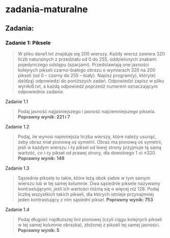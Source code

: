 # zadania-maturalne



## Zadania:

### Zadanie 1: Piksele

> W  pliku  dane1.txt  znajduje  się  200  wierszy.  Każdy  wiersz  zawiera  320  liczb  naturalnych  z przedziału   od   0   do   255,   oddzielonych   znakami   pojedynczego   odstępu   (spacjami).   Przedstawiają one jasności kolejnych pikseli czarno-białego obrazu o wymiarach 320 na 200 pikseli (od 0 – czarny do 255 – biały). Napisz  program(y),  który(e)  da(dzą)  odpowiedzi  do  poniższych  zadań.  Odpowiedzi  zapisz  w pliku wyniki6.txt, a każdą odpowiedź poprzedź numerem oznaczającym odpowiednie zadanie.

Zadanie 1.1
> Podaj jasność najjaśniejszego i jasność najciemniejszego piksela.
> **Poprawny wynik: 221 i 7**

Zadanie 1.2
> Podaj, ile wynosi najmniejsza liczba wierszy, które należy usunąć, żeby obraz miał pionową oś symetrii.  Obraz  ma  pionową oś  symetrii,  jeśli  w  każdym  wierszu  i-ty  piksel  od  lewej  strony  przyjmuje tę samą wartość, co i-ty piksel od prawej strony, dla dowolnego 1 ≤i ≤320. 
> **Poprawny wynik: 149**

Zadanie 1.3
> Sąsiednie  piksele  to  takie,  które  leżą  obok  siebie  w  tym  samym  wierszu lub  w  tej  samej  kolumnie.  Dwa  sąsiednie  piksele  nazywamy  kontrastującymi, jeśli  ich  wartości  różnią  się o więcej niż 128. Podaj liczbę wszystkich takich pikseli, dla których istnieje przynajmniej jeden kontrastujący z nim sąsiedni   piksel.
> **Poprawny wynik: 753**

Zadanie 1.4
> Podaj długość najdłuższej linii pionowej (czyli ciągu kolejnych pikseli w tej samej kolumnie obrazka), złożonej z pikseli tej samej jasności.
> **Poprawny wynik: 5**